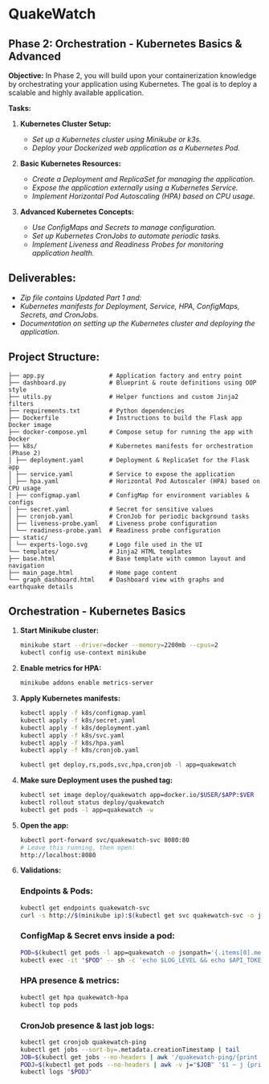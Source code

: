 # QuakeWatch

## Phase 2: Orchestration - Kubernetes Basics & Advanced
**Objective:**
In Phase 2, you will build upon your containerization knowledge by orchestrating your
application using Kubernetes. The goal is to deploy a scalable and highly available application.

**Tasks:**

1. **Kubernetes Cluster Setup:**
    - *Set up a Kubernetes cluster using Minikube or k3s.*
    - *Deploy your Dockerized web application as a Kubernetes Pod.*

2. **Basic Kubernetes Resources:**
   - *Create a Deployment and ReplicaSet for managing the application.*
   - *Expose the application externally using a Kubernetes Service.*
   - *Implement Horizontal Pod Autoscaling (HPA) based on CPU usage.*

3. **Advanced Kubernetes Concepts:**
   - *Use ConfigMaps and Secrets to manage configuration.*
   - *Set up Kubernetes CronJobs to automate periodic tasks.*
   - *Implement Liveness and Readiness Probes for monitoring application health.*

## Deliverables:
- *Zip file contains Updated Part 1 and:*
- *Kubernetes manifests for Deployment, Service, HPA, ConfigMaps, Secrets, and CronJobs.*
- *Documentation on setting up the Kubernetes cluster and deploying the application.*

## Project Structure:

```
├── app.py                  # Application factory and entry point
├── dashboard.py            # Blueprint & route definitions using OOP style
├── utils.py                # Helper functions and custom Jinja2 filters
├── requirements.txt        # Python dependencies
├── Dockerfile              # Instructions to build the Flask app Docker image
├── docker-compose.yml      # Compose setup for running the app with Docker
├── k8s/                    # Kubernetes manifests for orchestration (Phase 2)
│ ├── deployment.yaml       # Deployment & ReplicaSet for the Flask app
│ ├── service.yaml          # Service to expose the application
│ ├── hpa.yaml              # Horizontal Pod Autoscaler (HPA) based on CPU usage
│ ├── configmap.yaml        # ConfigMap for environment variables & configs
│ ├── secret.yaml           # Secret for sensitive values
│ ├── cronjob.yaml          # CronJob for periodic background tasks
│ ├── liveness-probe.yaml   # Liveness probe configuration
│ └── readiness-probe.yaml  # Readiness probe configuration
├── static/
│ └── experts-logo.svg      # Logo file used in the UI
└── templates/              # Jinja2 HTML templates
├── base.html               # Base template with common layout and navigation
├── main_page.html          # Home page content
└── graph_dashboard.html    # Dashboard view with graphs and earthquake details

```

## Orchestration - Kubernetes Basics

1. **Start Minikube cluster:**

    ```bash
    minikube start --driver=docker --memory=2200mb --cpus=2
    kubectl config use-context minikube
    ```
2. **Enable metrics for HPA:**
    ```bash
    minikube addons enable metrics-server
    ```    
3. **Apply Kubernetes manifests:**
    ```bash
    kubectl apply -f k8s/configmap.yaml
    kubectl apply -f k8s/secret.yaml
    kubectl apply -f k8s/deployment.yaml
    kubectl apply -f k8s/svc.yaml
    kubectl apply -f k8s/hpa.yaml
    kubectl apply -f k8s/cronjob.yaml

    kubectl get deploy,rs,pods,svc,hpa,cronjob -l app=quakewatch                                                    # quick view
    ```  
4. **Make sure Deployment uses the pushed tag:**
    ```bash
    kubectl set image deploy/quakewatch app=docker.io/$USER/$APP:$VER                                               # set exact image
    kubectl rollout status deploy/quakewatch                                                                        # wait until rollout completes
    kubectl get pods -l app=quakewatch -w                                                                           # watch pods to 1/1 Ready
    ```  
5. **Open the app:**
    ```bash
    kubectl port-forward svc/quakewatch-svc 8080:80
    # Leave this running, then open:
    http://localhost:8080
    ```   
6. **Validations:**

    ### Endpoints & Pods:
    ```bash
    kubectl get endpoints quakewatch-svc                                                                            # should list 2 endpoints (two pods)
    curl -s http://$(minikube ip):$(kubectl get svc quakewatch-svc -o jsonpath='{.spec.ports[0].nodePort}')/health  # expect 200
    ```

    ### ConfigMap & Secret envs inside a pod:
    ```bash
    POD=$(kubectl get pods -l app=quakewatch -o jsonpath='{.items[0].metadata.name}')
    kubectl exec -it "$POD" -- sh -c 'echo $LOG_LEVEL && echo $API_TOKEN'                                           # should print values
    ```

    ### HPA presence & metrics:
    ```bash
    kubectl get hpa quakewatch-hpa
    kubectl top pods                                                                                                # requires metrics-server
    ```

    ### CronJob presence & last job logs:
    ```bash
    kubectl get cronjob quakewatch-ping
    kubectl get jobs --sort-by=.metadata.creationTimestamp | tail
    JOB=$(kubectl get jobs --no-headers | awk '/quakewatch-ping/{print $1}' | tail -n1)
    PODJ=$(kubectl get pods --no-headers | awk -v j="$JOB" '$1 ~ j {print $1}' | head -n1)
    kubectl logs "$PODJ"  
    ```